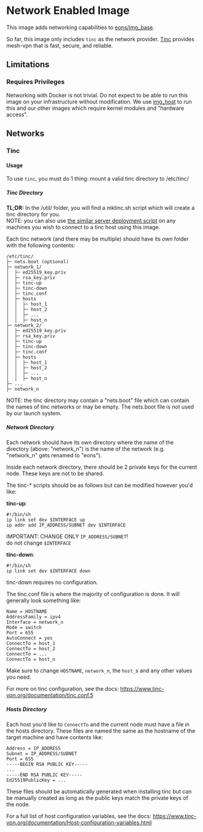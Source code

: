 # Network Enabled Image
This image adds networking capabilities to [eons/img_base](https://github.com/eons-dev/img_base).

So far, this image only includes `tinc` as the network provider.
[Tinc](https://www.tinc-vpn.org/) provides mesh-vpn that is fast, secure, and reliable.

## Limitations

### Requires Privileges

Networking with Docker is not trivial. Do not expect to be able to run this image on your infrastructure without modification. We use [img_host](https://github.com/infrastructure-tech/img_host) to run this and our other images which require kernel modules and "hardware access".

## Networks

### Tinc

#### Usage
To use `tinc`, you must do 1 thing: mount a valid tinc directory to /etc/tinc/

##### Tinc Directory

**TL;DR:** In the /util/ folder, you will find a mktinc.sh script which will create a tinc directory for you.  
NOTE: you can also use [the similar server deployment script](https://github.com/eons-dev/server_deploy/blob/main/install/mktinc.sh) on any machines you wish to connect to a tinc host using this image.

Each tinc network (and there may be multiple) should have its own folder with the following contents:
```
/etc/tinc/
├─ nets.boot (optional)
├─ network_1/
│  ├─ ed25519_key.priv
│  ├─ rsa_key.priv
│  ├─ tinc-up
│  ├─ tinc-down
│  ├─ tinc.conf
│  ├─ hosts
│  │  ├─ host_1
│  │  ├─ host_2
│  │  ├─ ...
│  │  ├─ host_n
├─ network_2/
│  ├─ ed25519_key.priv
│  ├─ rsa_key.priv
│  ├─ tinc-up
│  ├─ tinc-down
│  ├─ tinc.conf
│  ├─ hosts
│  │  ├─ host_1
│  │  ├─ host_2
│  │  ├─ ...
│  │  ├─ host_n
├─ ...
├─ network_n
```

NOTE: the tinc directory may contain a "nets.boot" file which can contain the names of tinc networks or may be empty. The nets.boot file is not used by our launch system.

##### Network Directory

Each network should have its own directory where the name of the directory (above: "network_n") is the name of the network (e.g. "network_n" gets renamed to "eons").

Inside each network directory, there should be 2 private keys for the current node. These keys are not to be shared.

The tinc-* scripts should be as follows but can be modified however you'd like:

**tinc-up**:
```shell
#!/bin/sh
ip link set dev $INTERFACE up
ip addr add IP_ADDRESS/SUBNET dev $INTERFACE
```

IMPORTANT: CHANGE ONLY `IP_ADDRESS/SUBNET`!  
do not change `$INTERFACE`

**tinc-down**:
```shell
#!/bin/sh
ip link set dev $INTERFACE down
```

tinc-down requires no configuration.

The tinc.conf file is where the majority of configuration is done.
It will generally look something like:
```shell
Name = HOSTNAME
AddressFamily = ipv4
Interface = network_n
Mode = switch
Port = 655
AutoConnect = yes
ConnectTo = host_1
ConnectTo = host_2
ConnectTo = ...
ConnectTo = host_n
```

Make sure to change `HOSTNAME`, `network_n`, the `host_`s and any other values you need.

For more on tinc configuration, see the docs: https://www.tinc-vpn.org/documentation/tinc.conf.5

##### Hosts Directory

Each host you'd like to `ConnectTo` and the current node must have a file in the hosts directory.
These files are named the same as the hostname of the target machine and have contents like:
```shell
Address = IP_ADDRESS
Subnet = IP_ADDRESS/SUBNET
Port = 655
-----BEGIN RSA PUBLIC KEY-----
...
-----END RSA PUBLIC KEY-----
Ed25519PublicKey = ...
```

These files should be automatically generated when installing tinc but can be manually created as long as the public keys match the private keys of the node.

For a full list of host configuration variables, see the docs: https://www.tinc-vpn.org/documentation/Host-configuration-variables.html

